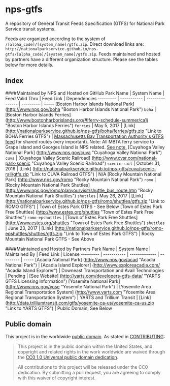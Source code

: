 # nps-gtfs

A repository of General Transit Feeds Specification (GTFS) for National Park Service transit systems.

Feeds are organized according to the system of `/[alpha_code]/[system_name]/gtfs.zip`. Direct download links are: `http://nationalparkservice.github.io/nps-gtfs/[alpha_code]/[system_name]/gtfs.zip`. Feeds maintained and hosted by partners have a different organization structure. Please see the tables below for more details.

## Index

####Maintained by NPS and Hosted on GitHub
Park Name | System Name | Feed Valid Thru | Feed Link | Dependencies
--------- | ----------- | --------------- | --------- | -----
[Boston Harbor Islands National Park] (http://www.nps.gov/boha "Boston Harbor Islands National Park") <code>boha</code> | [Boston Harbor Islands Ferries] (http://www.bostonharborislands.org/#!ferry-schedule-summer/ca1j "Boston Harbor Islands Ferries") <code>ferries</code> |  May 5, 2017 | [Link] (http://nationalparkservice.github.io/nps-gtfs/boha/ferries/gtfs.zip "Link to BOHA Ferries GTFS") | [Massachusetts Bay Transportation Authority's GTFS feed](http://www.mbta.com/rider_tools/developers/default.asp?id=21895 "Massachusetts Bay Transportation Authority's GTFS feed") for shared routes (very important). Note: All MBTA ferry service to Grape Island and Georges Island is NPS related. [See note.](https://github.com/nationalparkservice/nps-gtfs/blob/gh-pages/boha/ferries/IMPORTANT.txt "Note regarding adding MBTA trips to BOHA GTFS")
[Cuyahoga Valley National Park] (http://www.nps.gov/cuva "Cuyahoga Valley National Park") <code>cuva</code> | [Cuyahoga Valley Scenic Railroad] (http://www.cvsr.com/national-park-scenic "Cuyahoga Valley Scenic Railroad") <code>scenic-rail</code> | October 31, 2016 | [Link] (http://nationalparkservice.github.io/nps-gtfs/cuva/scenic-rail/gtfs.zip "Link to CUVA Railroad GTFS") | N/A
[Rocky Mountain National Park] (http://www.nps.gov/romo "Rocky Mountain National Park") <code>romo</code> | [Rocky Mountain National Park Shuttles] (http://www.nps.gov/romo/planyourvisit/shuttle_bus_route.htm "Rocky Mountain National Park Shuttles") <code>shuttles</code> | May 26, 2017 | [Link] (http://nationalparkservice.github.io/nps-gtfs/romo/shuttles/gtfs.zip "Link to ROMO GTFS") | Town of Estes Park GTFS - See Below
[Town of Estes Park Free Shuttles] (http://www.estes.org/shuttles "Town of Estes Park Free Shuttles") <code>romo-epshuttles</code> | [Town of Estes Park Free Shuttles] (http://www.estes.org/shuttles "Town of Estes Park Free Shuttles") <code>shuttles</code> | June 23, 2017 | [Link] (http://nationalparkservice.github.io/nps-gtfs/romo-epshuttles/shuttles/gtfs.zip "Link to Town of Estes Park GTFS") | Rocky Mountain National Park GTFS - See Above

####Maintained and Hosted by Partners
Park Name | System Name | Maintained By | Feed Link | License
--------- | ----------- | ------------- | --------- | -----
[Acadia National Park] (http://www.nps.gov/acad "Acadia National Park") | [Acadia Island Explorer] (http://www.exploreacadia.com/ "Acadia Island Explorer") | Downeast Transportation and Avail Technologies | Pending | [See Website] (http://yarts.com/developers-gtfs-data/ "YARTS GTFS Licensing Information")
[Yosemite National Park] (http://www.nps.gov/yose "Yosemite National Park") | [Yosemite Area Regional Transportation System] (http://www.yarts.com "Yosemite Area Regional Transportation System") | YARTS and Trillium Transit | [Link] (http://data.trilliumtransit.com/gtfs/yosemite-ca-us/yosemite-ca-us.zip "Link to YARTS GTFS") | Public Domain; See Below


## Public domain

This project is in the worldwide [public domain](LICENSE.md). As stated in [CONTRIBUTING](CONTRIBUTING.md):

> This project is in the public domain within the United States, and copyright and related rights in the work worldwide are waived through the [CC0 1.0 Universal public domain dedication](https://creativecommons.org/publicdomain/zero/1.0/).
>
> All contributions to this project will be released under the CC0 dedication. By submitting a pull request, you are agreeing to comply with this waiver of copyright interest.
